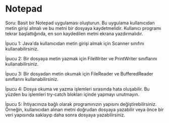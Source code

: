 # Notepad

Soru: Basit bir Notepad uygulaması oluşturun. Bu uygulama kullanıcıdan metin girişi almalı ve bu metni bir dosyaya kaydetmelidir. Kullanıcı programı tekrar başlattığında, en son kaydedilen metni ekrana yazdırmalıdır.


İpucu 1: Java'da kullanıcıdan metin girişi almak için Scanner sınıfını kullanabilirsiniz.

İpucu 2: Bir dosyaya metin yazmak için FileWriter ve PrintWriter sınıflarını kullanabilirsiniz.

İpucu 3: Bir dosyadan metin okumak için FileReader ve BufferedReader sınıflarını kullanabilirsiniz.

İpucu 4: Dosya okuma ve yazma işlemleri sırasında hata oluşabilir. Bu yüzden bu işlemleri try-catch blokları içinde yapmayı unutmayın.


İpucu 5: İhtiyacınıza bağlı olarak programınızın yapısını değiştirebilirsiniz. Örneğin, kullanıcıdan alınan metni doğrudan dosyaya yazabilir veya önce bir veri yapısında saklayıp daha sonra dosyaya yazabilirsiniz. 



